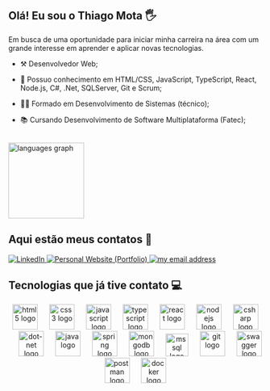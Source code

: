 ## Olá! Eu sou o Thiago Mota 🖐️
 Em busca de uma oportunidade para iniciar minha carreira na área com um grande
interesse em aprender e aplicar novas tecnologias.

- ⚒ Desenvolvedor Web;

- 🎨 Possuo conhecimento em HTML/CSS, JavaScript, TypeScript, React, Node.js, C#, .Net, SQLServer, Git e Scrum;

- 👨‍🎓 Formado em Desenvolvimento de Sistemas (técnico);

- 📚 Cursando Desenvolvimento de Software Multiplataforma (Fatec);

<br>

<img src="https://github-readme-stats.vercel.app/api/top-langs?username=ghitado&locale=en&hide_title=false&layout=compact&card_width=320&langs_count=5&theme=vue-dark&hide_border=false" height="150" alt="languages graph"  />
  
## Aqui estão meus contatos 📱
<a href="https://www.linkedin.com/in/thiagodemelomota/">
    <img src="https://img.shields.io/badge/linkedin-%230077B5.svg?style=for-the-badge&logo=linkedin&logoColor=white" title="LinkedIn Profile" alt="LinkedIn">
</a>
<a href="https://thiagomota.vercel.app/">
    <img src="https://img.shields.io/badge/Portfolio-%23000000.svg?style=for-the-badge" title="My Personal Website (Portfolio)" alt="Personal Website (Portfolio)">
</a>
<a href="mailto:thiagodemelomota@gmail.com">
    <img src="https://img.shields.io/badge/thiagodemelomota@gmail.com-D14836?style=for-the-badge&logo=gmail&logoColor=white" title="my email address" alt="my email address">
</a>

## Tecnologias que já tive contato 💻



<div align="center">
  <img src="https://cdn.jsdelivr.net/gh/devicons/devicon/icons/html5/html5-original.svg" height="50" alt="html5 logo"  />
  <img width="15" />
  <img src="https://cdn.jsdelivr.net/gh/devicons/devicon/icons/css3/css3-original.svg" height="50" alt="css3 logo"  />
  <img width="15" />
  <img src="https://cdn.jsdelivr.net/gh/devicons/devicon/icons/javascript/javascript-original.svg" height="50" alt="javascript logo"  />
  <img width="15" />
  <img src="https://cdn.jsdelivr.net/gh/devicons/devicon/icons/typescript/typescript-original.svg" height="50" alt="typescript logo"  />
  <img width="15" />
  <img src="https://cdn.jsdelivr.net/gh/devicons/devicon/icons/react/react-original.svg" height="50" alt="react logo"  />
  <img width="15" />
  <img src="https://cdn.jsdelivr.net/gh/devicons/devicon/icons/nodejs/nodejs-original.svg" height="50" alt="nodejs logo"  />
  <img width="15" />
  <img src="https://skillicons.dev/icons?i=cs" height="50" alt="csharp logo"  />
  <img width="15" />
  <img src="https://skillicons.dev/icons?i=dotnet" height="50" alt="dot-net logo"  />
  <img width="15" />
  <img src="https://skillicons.dev/icons?i=java" height="50" alt="java logo"  />
  <img width="15" />
  <img src="https://skillicons.dev/icons?i=spring" height="50" alt="spring logo"  />
  <img width="15" />
  <img src="https://skillicons.dev/icons?i=mongodb" height="50" alt="mongodb logo"  />
  <img width="15" />
  <img src="https://cdn.jsdelivr.net/gh/devicons/devicon/icons/microsoftsqlserver/microsoftsqlserver-original.svg" height="45" alt="mssql logo"  />
  <img width="15" />
  <img src="https://cdn.jsdelivr.net/gh/devicons/devicon/icons/git/git-original.svg" height="50" alt="git logo"  />
  <img width="15" />
  <img src="https://cdn.jsdelivr.net/gh/devicons/devicon/icons/swagger/swagger-original.svg" height="50" alt="swagger logo"  />
  <img width="15" />
  <img src="https://cdn.jsdelivr.net/gh/devicons/devicon/icons/postman/postman-original.svg" height="50" alt="postman logo"  />
  <img width="15" />
  <img src="https://cdn.simpleicons.org/docker/2496ED" height="50" alt="docker logo"  />
  <img width="15" />
</div>
